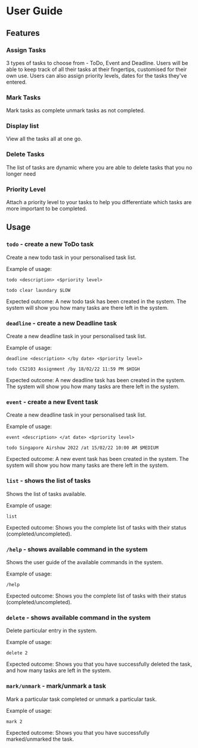 # User Guide

## Features 

### Assign Tasks

3 types of tasks to choose from - ToDo, Event and Deadline. Users will be able to keep track of all their 
tasks at their fingertips, customised for their own use. Users can also assign priority levels, dates for the tasks they've entered. 

### Mark Tasks
Mark tasks as complete unmark tasks as not completed.

### Display list 
View all the tasks all at one go. 

### Delete Tasks
The list of tasks are dynamic where you are able to delete tasks that you no longer need

### Priority Level
Attach a priority level to your tasks to help you differentiate which tasks are more important to be completed.


## Usage

### `todo` - create a new ToDo task

Create a new todo task in your personalised task list.

Example of usage: 

`todo <description> <$priority level>`

`todo clear laundary $LOW`

Expected outcome:
A new todo task has been created in the system. The system will show you how many tasks are there left in the system. 

### `deadline` - create a new Deadline task

Create a new deadline task in your personalised task list.

Example of usage:

`deadline <description> </by date> <$priority level>`

`todo CS2103 Assignment /by 18/02/22 11:59 PM $HIGH`

Expected outcome:
A new deadline task has been created in the system. The system will show you how many tasks are there left in the system.

### `event` - create a new Event task

Create a new deadline task in your personalised task list.

Example of usage:

`event <description> </at date> <$priority level>`

`todo Singapore Airshow 2022 /at 15/02/22 10:00 AM $MEDIUM`

Expected outcome:
A new event task has been created in the system. The system will show you how many tasks are there left in the system.

### `list` - shows the list of tasks

Shows the list of tasks available. 

Example of usage:

`list`

Expected outcome:
Shows you the complete list of tasks with their status (completed/uncompleted). 

### `/help` - shows available command in the system

Shows the user guide of the available commands in the system. 

Example of usage:

`/help`

Expected outcome:
Shows you the complete list of tasks with their status (completed/uncompleted). 

### `delete` - shows available command in the system

Delete particular entry in the system. 

Example of usage:

`delete 2`

Expected outcome:
Shows you that you have successfully deleted the task, and how many tasks are left in the system. 

### `mark/unmark` - mark/unmark a task

Mark a particular task completed or unmark a particular task. 

Example of usage:

`mark 2`

Expected outcome:
Shows you that you have successfully marked/unmarked the task. 